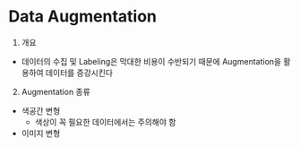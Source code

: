# Data Augmentation

1. 개요
* 데이터의 수집 및 Labeling은 막대한 비용이 수반되기 때문에 Augmentation을 활용하여 데이터를 증강시킨다

2. Augmentation 종류
* 색공간 변형
    * 색상이 꼭 필요한 데이터에서는 주의해야 함
* 이미지 변형
